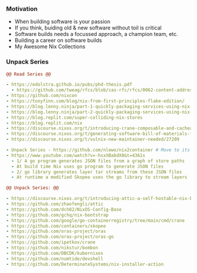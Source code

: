 ### Motivation
- When building software is your passion
- If you think, buiding old & new software without toil is critical
- Software builds needs a focussed approach, a champion team, etc.
- Building a career on software builds
- My Awesome Nix Collections

### Unpack Series

```diff
@@ Read Series @@
```
```yaml
- https://edolstra.github.io/pubs/phd-thesis.pdf
  - https://github.com/tweag/rfcs/blob/cas-rfc/rfcs/0062-content-addressed-paths.md
- https://github.com/nixcon
- https://tonyfinn.com/blog/nix-from-first-principles-flake-edition/
- https://blog.lenny.ninja/part-1-quickly-packaging-services-using-nix-flakes.html
- https://blog.lenny.ninja/part-2-quickly-packaging-services-using-nix-flakes.html
- https://blog.replit.com/super-colliding-nix-stores
- https://blog.replit.com/nix
- https://discourse.nixos.org/t/introducing-crane-composable-and-cacheable-builds-with-cargo/17275
- https://discourse.nixos.org/t/generating-software-bill-of-materials-from-derivation/14089
- https://discourse.nixos.org/t/vulnix-new-maintainer-needed/27209
```

```yaml
- Unpack Series - https://github.com/nlewo/nix2container # Move to its Own Page
- https://www.youtube.com/watch?v=-hsxXBabdX0&t=4361s
  - 1/ A go program generates JSON files from a graph of store paths
  - At build time Nix uses go program to generate JSON files
  - 2/ go library generates layer tar streams from these JSON files
  - At runtime a modified Skopeo uses the go library to stream layers
```


```diff
@@ Unpack Series: @@
```
```yaml
- https://discourse.nixos.org/t/introducing-attic-a-self-hostable-nix-binary-cache-server/24343/5
- https://github.com/zhaofengli/attic
- https://github.com/dch82/NixOS-Config-Base
- https://github.com/gchq/nix-bootstrap
- https://github.com/google/go-containerregistry/tree/main/cmd/crane
- https://github.com/containers/skopeo
- https://github.com/oras-project/oras
- https://github.com/oras-project/oras-go
- https://github.com/ipetkov/crane
- https://github.com/nikstur/bombon
- https://github.com/DBCDK/kubernixos
- https://github.com/numtide/devshell
- https://github.com/DeterminateSystems/nix-installer-action
```

